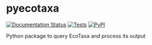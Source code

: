 # pyecotaxa

[![Documentation Status](https://readthedocs.org/projects/pyecotaxa/badge/?version=stable)](https://pyecotaxa.readthedocs.io/en/stable/?badge=stable)
[![Tests](https://github.com/ecotaxa/pyecotaxa/workflows/Tests/badge.svg)](https://github.com/ecotaxa/pyecotaxa/actions?query=workflow%3ATests)
[![PyPI](https://img.shields.io/pypi/v/pyecotaxa)](https://pypi.org/project/pyecotaxa)

Python package to query EcoTaxa and process its output
